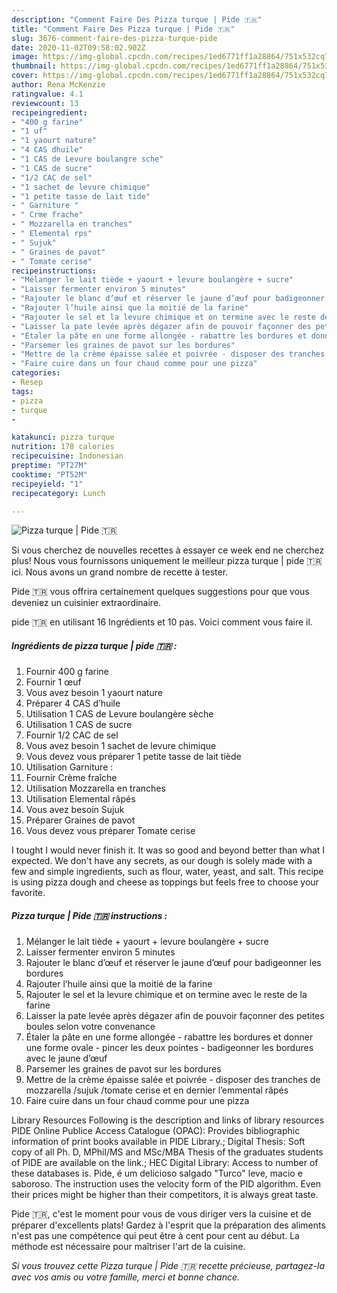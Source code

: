 ```yaml
---
description: "Comment Faire Des Pizza turque | Pide 🇹🇷"
title: "Comment Faire Des Pizza turque | Pide 🇹🇷"
slug: 3676-comment-faire-des-pizza-turque-pide
date: 2020-11-02T09:58:02.902Z
image: https://img-global.cpcdn.com/recipes/1ed6771ff1a28864/751x532cq70/pizza-turque-pide-🇹🇷-photo-principale-de-la-recette.jpg
thumbnail: https://img-global.cpcdn.com/recipes/1ed6771ff1a28864/751x532cq70/pizza-turque-pide-🇹🇷-photo-principale-de-la-recette.jpg
cover: https://img-global.cpcdn.com/recipes/1ed6771ff1a28864/751x532cq70/pizza-turque-pide-🇹🇷-photo-principale-de-la-recette.jpg
author: Rena McKenzie
ratingvalue: 4.1
reviewcount: 13
recipeingredient:
- "400 g farine"
- "1 uf"
- "1 yaourt nature"
- "4 CAS dhuile"
- "1 CAS de Levure boulangre sche"
- "1 CAS de sucre"
- "1/2 CAC de sel"
- "1 sachet de levure chimique"
- "1 petite tasse de lait tide"
- " Garniture "
- " Crme frache"
- " Mozzarella en tranches"
- " Elemental rps"
- " Sujuk"
- " Graines de pavot"
- " Tomate cerise"
recipeinstructions:
- "Mélanger le lait tiède + yaourt + levure boulangère + sucre"
- "Laisser fermenter environ 5 minutes"
- "Rajouter le blanc d’œuf et réserver le jaune d’œuf pour badigeonner les bordures"
- "Rajouter l’huile ainsi que la moitié de la farine"
- "Rajouter le sel et la levure chimique et on termine avec le reste de la farine"
- "Laisser la pate levée après dégazer afin de pouvoir façonner des petites boules selon votre convenance"
- "Étaler la pâte en une forme allongée - rabattre les bordures et donner une forme ovale - pincer les deux pointes - badigeonner les bordures avec le jaune d’œuf"
- "Parsemer les graines de pavot sur les bordures"
- "Mettre de la crème épaisse salée et poivrée - disposer des tranches de mozzarella /sujuk /tomate cerise et en dernier l’emmental râpés"
- "Faire cuire dans un four chaud comme pour une pizza"
categories:
- Resep
tags:
- pizza
- turque
- 

katakunci: pizza turque  
nutrition: 178 calories
recipecuisine: Indonesian
preptime: "PT27M"
cooktime: "PT52M"
recipeyield: "1"
recipecategory: Lunch

---
```



![Pizza turque | Pide 🇹🇷](https://img-global.cpcdn.com/recipes/1ed6771ff1a28864/751x532cq70/pizza-turque-pide-🇹🇷-photo-principale-de-la-recette.jpg)

Si vous cherchez de nouvelles recettes à essayer ce week end ne cherchez plus! Nous vous fournissons uniquement le meilleur pizza turque | pide 🇹🇷 ici. Nous avons un grand nombre de recette à tester.

 Pide 🇹🇷 </strong> vous offrira certainement quelques suggestions pour que vous deveniez un cuisinier extraordinaire.

<!--inarticleads1-->

 pide 🇹🇷 en utilisant 16 Ingrédients et 10 pas. Voici comment vous faire il.

##### Ingrédients de pizza turque | pide 🇹🇷 :

1. Fournir 400 g farine
1. Fournir 1 œuf
1. Vous avez besoin 1 yaourt nature
1. Préparer 4 CAS d’huile
1. Utilisation 1 CAS de Levure boulangère sèche
1. Utilisation 1 CAS de sucre
1. Fournir 1/2 CAC de sel
1. Vous avez besoin 1 sachet de levure chimique
1. Vous devez vous préparer 1 petite tasse de lait tiède
1. Utilisation  Garniture :
1. Fournir  Crème fraîche
1. Utilisation  Mozzarella en tranches
1. Utilisation  Elemental râpés
1. Vous avez besoin  Sujuk
1. Préparer  Graines de pavot
1. Vous devez vous préparer  Tomate cerise


I tought I would never finish it. It was so good and beyond better than what I expected. We don&#39;t have any secrets, as our dough is solely made with a few and simple ingredients, such as flour, water, yeast, and salt. This recipe is using pizza dough and cheese as toppings but feels free to choose your favorite. 

<!--inarticleads2-->

##### Pizza turque | Pide 🇹🇷 instructions :

1. Mélanger le lait tiède + yaourt + levure boulangère + sucre
1. Laisser fermenter environ 5 minutes
1. Rajouter le blanc d’œuf et réserver le jaune d’œuf pour badigeonner les bordures
1. Rajouter l’huile ainsi que la moitié de la farine
1. Rajouter le sel et la levure chimique et on termine avec le reste de la farine
1. Laisser la pate levée après dégazer afin de pouvoir façonner des petites boules selon votre convenance
1. Étaler la pâte en une forme allongée - rabattre les bordures et donner une forme ovale - pincer les deux pointes - badigeonner les bordures avec le jaune d’œuf
1. Parsemer les graines de pavot sur les bordures
1. Mettre de la crème épaisse salée et poivrée - disposer des tranches de mozzarella /sujuk /tomate cerise et en dernier l’emmental râpés
1. Faire cuire dans un four chaud comme pour une pizza


Library Resources Following is the description and links of library resources PIDE Online Publice Access Catalogue (OPAC): Provides bibliographic information of print books available in PIDE Library.; Digital Thesis: Soft copy of all Ph. D, MPhil/MS and MSc/MBA Thesis of the graduates students of PIDE are available on the link.; HEC Digital Library: Access to number of these databases is. Pide, é um delicioso salgado &#34;Turco&#34; leve, macio e saboroso. The instruction uses the velocity form of the PID algorithm. Even their prices might be higher than their competitors, it is always great taste. 

<!--inarticleads1-->

<p>
 Pide 🇹🇷, c'est le moment pour vous de vous diriger vers la cuisine et de préparer d'excellents plats! Gardez à l'esprit que la préparation des aliments n'est pas une compétence qui peut être à cent pour cent au début. La méthode est nécessaire pour maîtriser l'art de la cuisine.
</p>

<p>
<i>Si vous trouvez cette Pizza turque | Pide 🇹🇷 recette précieuse, partagez-la avec vos amis ou votre famille, merci et bonne chance.</i>
</p>
